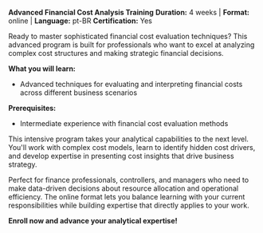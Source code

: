 **Advanced Financial Cost Analysis Training**
**Duration:** 4 weeks | **Format:** online | **Language:** pt-BR
**Certification:** Yes

Ready to master sophisticated financial cost evaluation techniques? This advanced program is built for professionals who want to excel at analyzing complex cost structures and making strategic financial decisions.

**What you will learn:**
- Advanced techniques for evaluating and interpreting financial costs across different business scenarios

**Prerequisites:**
- Intermediate experience with financial cost evaluation methods

This intensive program takes your analytical capabilities to the next level. You'll work with complex cost models, learn to identify hidden cost drivers, and develop expertise in presenting cost insights that drive business strategy.

Perfect for finance professionals, controllers, and managers who need to make data-driven decisions about resource allocation and operational efficiency. The online format lets you balance learning with your current responsibilities while building expertise that directly applies to your work.

**Enroll now and advance your analytical expertise!**